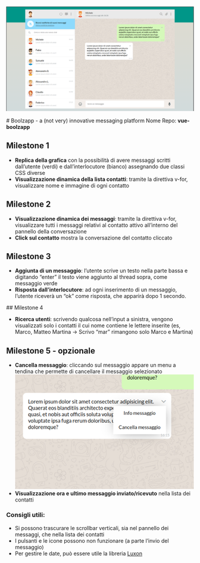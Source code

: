 ![alt text](./screens/screenshot-991.png)

# Boolzapp - a (not very) innovative messaging platform
Nome Repo: **vue-boolzapp**

## Milestone 1

- **Replica della grafica** con la possibilità di avere messaggi scritti dall’utente (verdi) e dall’interlocutore (bianco) assegnando due classi CSS diverse
- **Visualizzazione dinamica della lista contatti**: tramite la direttiva v-for, visualizzare nome e immagine di ogni contatto

## Milestone 2

- **Visualizzazione dinamica dei messaggi**: tramite la direttiva v-for, visualizzare tutti i messaggi relativi al contatto attivo all’interno del pannello della conversazione
- **Click sul contatto** mostra la conversazione del contatto cliccato

## Milestone 3

- **Aggiunta di un messaggio**: l’utente scrive un testo nella parte bassa e digitando
  “enter” il testo viene aggiunto al thread sopra, come messaggio verde
- **Risposta dall’interlocutore**: ad ogni inserimento di un messaggio, l’utente riceverà un “ok” come risposta, che apparirà dopo 1 secondo.

## Milestone 4

- **Ricerca utenti**: scrivendo qualcosa nell’input a sinistra, vengono visualizzati solo i contatti il cui nome contiene le lettere inserite (es, Marco, Matteo Martina -> Scrivo “mar” rimangono solo Marco e Martina)

## Milestone 5 - opzionale

- **Cancella messaggio**: cliccando sul messaggio appare un menu a tendina che permette di cancellare il messaggio selezionato
  ![alt text](./screens/hover-1.png)
- **Visualizzazione ora e ultimo messaggio inviato/ricevuto** nella lista dei contatti

### Consigli utili:

- Si possono trascurare le scrollbar verticali, sia nel pannello dei messaggi, che nella lista dei contatti
- I pulsanti e le icone possono non funzionare (a parte l’invio del messaggio)
- Per gestire le date, può essere utile la libreria [Luxon](https://moment.github.io/luxon/#/?id=luxon)
